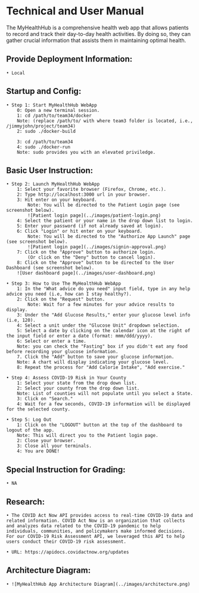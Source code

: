 # Technical and User Manual

The MyHealthHub is a comprehensive health web app that allows patients to record and track their day-to-day health activities. By doing so, they can gather crucial information that assists them in maintaining optimal health.

## Provide Deployment Information:
	• Local

## Startup and Config:
	• Step 1: Start MyHealthHub WebApp
		0: Open a new terminal session.
		1: cd /path/to/team34/docker
		Note: (replace /path/to/ with where team3 folder is located, i.e., /jimmyjohn/project/team34)
		2: sudo ./docker-build

		3: cd /path/to/team34
		4: sudo ./docker-run 
		Note: sudo provides you with an elevated priviledge.

## Basic User Instruction:
	• Step 2: Launch MyHealthHub WebApp
		1: Select your favorite browser (Firefox, Chrome, etc.).
		2: Type http://localhost:3000 url in your browser.
		3: Hit enter on your keyboard.
		 	Note: You will be directed to the Patient Login page (see screenshot below).
		 	![Patient login page](../images/patient-login.png)
		4: Select the patient or your name in the drop down list to login.
		5: Enter your password (if not already saved at login).
		6: Click "Login" or hit enter on your keyboard.
			Note: You will be directed to the "Authorize App Launch" page (see screenshot below).
			![Patient login page](../images/signin-approval.png)
		7: Click on the "Approve" button to authorize login.
			(Or click on the "Deny" button to cancel login).
		8: Click on the "Approve" button to be directed to the User Dashboard (see screenshot below).
		![User dashboard page](../images/user-dashboard.png)

	• Step 3: How to Use The MyHealthHub WebApp
		1: In the "What advice do you need" input field, type in any help advice you need (i.e, how can I stay healthy?).
		2: Click on the "Request" button.
			Note: Wait for a few minutes for your advice results to display.
		3: Under the "Add Glucose Results," enter your glucose level info (i.e, 120).
		4: Select a unit under the "Glucose Unit" dropdown selection.
		5: Select a date by clicking on the calendar icon at the right of the input field or enter a date (format: mmm/ddd/yyyy).
		6: Select or enter a time.
		Note: you can check the "Fasting" box if you didn't eat any food before recording your glucose information.
		7. Click the "Add" button to save your glucose information.
		Note: A chart will display indicating your glucose level.
		8: Repeat the process for "Add Calorie Intake", "Add exercise."

	• Step 4: Assess COVID-19 Risk in Your County
		1: Select your state from the drop down list.
		2: Select your county from the drop down list.
		Note: List of counties will not populate until you select a State.
		3: Click on "Search."
		4: Wait for a few seconds, COVID-19 information will be displayed for the selected county.

	• Step 5: Log Out
		1: Click on the "LOGOUT" button at the top of the dashboard to logout of the app.
		Note: This will direct you to the Patient login page.
		2: Close your browser.
		3: Close all your terminals.
		4: You are DONE! 

## Special Instruction for Grading:
	• NA

## Research:
	• The COVID Act Now API provides access to real-time COVID-19 data and related information. COVID Act Now is an organization that collects and analyzes data related to the COVID-19 pandemic to help individuals, communities, and policymakers make informed decisions. For our COVID-19 Risk Assessment API, we leveraged this API to help users conduct their COVID-19 risk assessment.

	• URL: https://apidocs.covidactnow.org/updates

## Architecture Diagram:
	• ![MyHealthHub App Architecture Diagram](../images/architecture.png)


